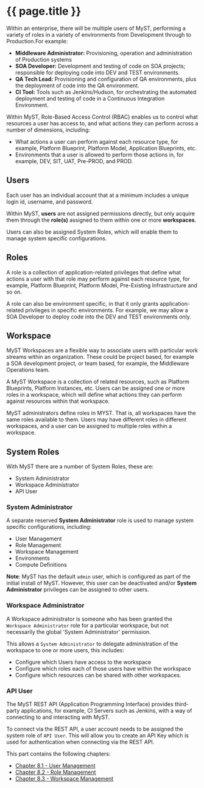 # {{ page.title }}

Within an enterprise, there will be multiple users of MyST, performing a variety of roles in a variety of environments from Development through to Production.For example:
* **Middleware Administrator:** Provisioning, operation and administration of Production systems
* **SOA Developer:** Development and testing of code on SOA projects;  responsible for deploying code into DEV and TEST environments.
* **QA Tech Lead:** Provisioning and configuration of QA environments, plus the deployment of code into the QA environment.
* **CI Tool:** Tools such as Jenkins/Hudson, for orchestrating the automated deployment and testing of code in a Continuous Integration Environment.

Within MyST, Role-Based Access Control (RBAC) enables us to control what resources a user has access to, and what actions they can perform across a number of dimensions, including:

* What actions a user can perform against each resource type, for example, Platform Blueprint, Platform Model, Application Blueprints, etc.
* Environments that a user is allowed to perform those actions in, for example, DEV, SIT, UAT, Pre-PROD, and PROD.

## Users  
Each user has an individual account that at a minimum includes a unique login id, username, and password. 

Within MyST, **users** are not assigned permissions directly, but only acquire them through the **role(s)** assigned to them within one or more **workspaces**. 

Users can also be assigned System Roles, which will enable them to manage system specific configurations.

## Roles
A role is a collection of application-related privileges that define what actions a user with that role may perform against each resource type, for example, Platform Blueprint, Platform Model, Pre-Existing Infrastructure and so on.

A role can also be environment specific, in that it only grants application-related privileges in specific environments. For example, we may allow a SOA Developer to deploy code into the DEV and TEST environments only.

## Workspace
MyST Workspaces are a flexible way to associate users with particular work streams within an organization. These could be project based, for example a SOA development project, or team based, for example, the Middleware Operations team. 

A MyST Workspace is a collection of related resources, such as Platform Blueprints, Platform Instances, etc. Users can be assigned one or more roles in a workspace, which will define what actions they can perform against resources within that workspace.
    
MyST administrators define roles in MYST. That is, all workspaces have the same roles available to them. Users may have different roles in different workspaces, and a user can be assigned to multiple roles within a workspace.

## System Roles
With MyST there are a number of System Roles, these are:
* System Administrator
* Workspace Administrator
* API User

### System Administrator
A separate reserved **System Administrator** role is used to manage system specific configurations, including:
* User Management
* Role Management
* Workspace Management
* Environments
* Compute Definitions

**Note**: MyST has the default `admin` user, which is configured as part of the initial install of MyST. However, this user can be deactivated and/or **System Administrator** privileges can be assigned to other users.

### Workspace Administrator
A Workspace administrator is someone who has been granted the `Workspace Administrator` role for a particular workspace, but not necessarily the global 'System Administrator' permission.

This allows a `System Administrator` to delegate administration of the workspace to one or more users, this includes:
* Configure which Users have access to the workspace
* Configure which roles each of those users have within the workspace
* Configure which resources can be shared with other workspaces.

### API User
The MyST REST API (Application Programming Interface) provides third-party applications, for example, CI Servers such as Jenkins, with a way of connecting to and interacting with MyST. 

To connect via the REST API, a user account needs to be assigned the system role of `API User`. This will allow you to create an API Key which is used for authentication when connecting via the REST API.

This part contains the following chapters:

* [Chapter 8.1 - User Management](8.1.userManagement/8.1.0.userManagement.md)
* [Chapter 8.2 - Role Management](8.2.roleManagement/8.2.0.roleManagement.md)
* [Chapter 8.3 - Workspace Management](8.3.workspaceManagement/8.3.0.workspaceManagement.md)
